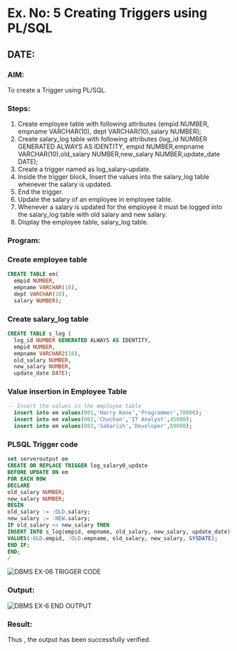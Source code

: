 # Ex. No: 5 Creating Triggers using PL/SQL
## DATE:
### AIM:
To create a Trigger using PL/SQL.

### Steps:
1. Create employee table with following attributes (empid NUMBER, empname VARCHAR(10), dept VARCHAR(10),salary NUMBER);
2. Create salary_log table with following attributes (log_id NUMBER GENERATED ALWAYS AS IDENTITY, empid NUMBER,empname VARCHAR(10),old_salary NUMBER,new_salary NUMBER,update_date DATE);
3. Create a trigger named as log_salary-update.
4. Inside the trigger block, Insert the values into the salary_log table whenever the salary is updated.
5. End the trigger.
6. Update the salary of an employee in employee table.
7. Whenever a salary is updated for the employee it must be logged into the salary_log table with old salary and new salary.
8. Display the employee table, salary_log table.

### Program:


### Create employee table
```sql
CREATE TABLE em(
  empid NUMBER,
  empname VARCHAR(10),
  dept VARCHAR(10),
  salary NUMBER);
```

### Create salary_log table
```sql
CREATE TABLE s_log (
  log_id NUMBER GENERATED ALWAYS AS IDENTITY,
  empid NUMBER,
  empname VARCHAR2(10),
  old_salary NUMBER,
  new_salary NUMBER,
  update_date DATE);
```
### Value insertion in Employee Table
```sql
-- Insert the values in the employee table
  insert into em values(001,'Harry Kane','Programmer',78000);
  insert into em values(002,'Chuchan','IT Analyst',45000);
  insert into em values(003,'Sabarish','Developer',89000);
```

### PLSQL Trigger code
```sql
set serveroutput on
CREATE OR REPLACE TRIGGER log_salary0_update
BEFORE UPDATE ON em
FOR EACH ROW
DECLARE
old_salary NUMBER;
new_salary NUMBER;
BEGIN
old_salary := :OLD.salary;
new_salary := :NEW.salary;
IF old_salary <> new_salary THEN
INSERT INTO s_log(empid, empname, old_salary, new_salary, update_date)
VALUES(:OLD.empid, :OLD.empname, old_salary, new_salary, SYSDATE);
END IF;
END;
/
```
![DBMS EX-06 TRIGGER CODE](https://github.com/SudharsanamRK/Ex-No-5-Creating-Triggers-using-PL-SQL/assets/115523484/755f9dfa-3c55-46cf-aaee-25c161af8e5b)


### Output:
![DBMS EX-6 END OUTPUT](https://github.com/SudharsanamRK/Ex-No-5-Creating-Triggers-using-PL-SQL/assets/115523484/46c4039a-bfc1-4ce1-a5d3-f2688635c367)


### Result:
Thus , the output has been successfully verified.
